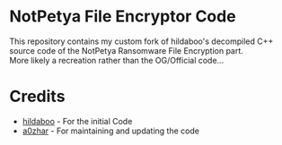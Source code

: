# NotPetya File Encryptor Code
This repository contains my custom fork of hildaboo's decompiled C++ source code of the NotPetya Ransomware File Encryption part.<br>
More likely a recreation rather than the OG/Official code...

# Credits
* [hildaboo](https://github.com/hildaboo) - For the initial Code
* [a0zhar](https://github.com/a0zhar) - For maintaining and updating the code
